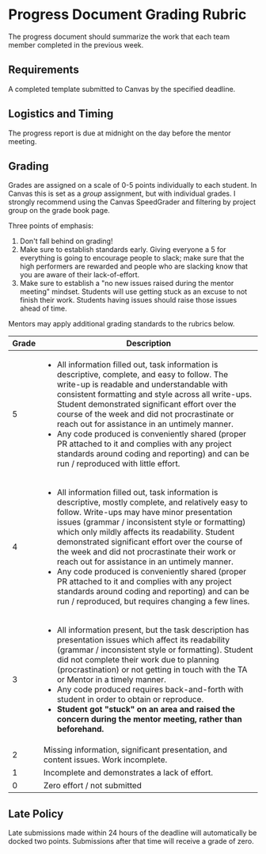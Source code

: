 # Progress Document Grading Rubric

The progress document should summarize the work that each team member completed in the previous week. 

## Requirements 
A completed template submitted to Canvas by the specified deadline.

## Logistics and Timing 
The progress report is due at midnight on the day before the mentor meeting. 

## Grading 
Grades are assigned on a scale of 0-5 points individually to each student. In Canvas this is set as a _group_ assignment, but with individual grades. I strongly recommend using the Canvas SpeedGrader and filtering by project group on the grade book page.


Three points of emphasis:
  1. Don't fall behind on grading!
  2. Make sure to establish standards early. Giving everyone a 5 for everything is going to encourage people to slack; make sure that the high performers are rewarded and people who are slacking know that you are aware of their lack-of-effort.
  3. Make sure to establish a "no new issues raised during the mentor meeting" mindset. Students will use getting stuck as an excuse to not finish their work. Students having issues should raise those issues ahead of time.


Mentors may apply additional grading standards to the rubrics below.

<table>
  <thead>
    <tr>
      <th>Grade</th>
      <th>Description</th>
    </tr>
  </thead>
  <tbody>
    <tr>
      <td>5</td>
      <td>
        <ul>
          <li>All information filled out, task information is descriptive, complete, and easy to follow. The write-up is readable and understandable with consistent formatting and style across all write-ups. Student demonstrated significant effort over the course of the week and did not procrastinate or reach out for assistance in an untimely manner.</li>
          <li>Any code produced is conveniently shared (proper PR attached to it and complies with any project standards around coding and reporting) and can be run / reproduced with little effort.</li>
        </ul>
      </td>
    </tr>
    <tr>
      <td>4</td>
      <td>
        <ul>
          <li>All information filled out, task information is descriptive, mostly complete, and relatively easy to follow. Write-ups may have minor presentation issues (grammar / inconsistent style or formatting) which only mildly affects its readability. Student demonstrated significant effort over the course of the week and did not procrastinate their work or reach out for assistance in an untimely manner.</li>
          <li>Any code produced is conveniently shared (proper PR attached to it and complies with any project standards around coding and reporting) and can be run / reproduced, but requires changing a few lines.</li>
        </ul>
      </td>
    </tr>
    <tr>
      <td>3</td>
      <td>
        <ul>
          <li>All information present, but the task description has presentation issues which affect its readability (grammar / inconsistent style or formatting). Student did not complete their work due to planning (procrastination) or not getting in touch with the TA or Mentor in a timely manner.</li>
          <li>Any code produced requires back-and-forth with student in order to obtain or reproduce.</li>
          <li><strong>Student got "stuck" on an area and raised the concern during the mentor meeting, rather than beforehand.</strong></li>
        </ul>
      </td>
    </tr>
    <tr>
      <td>2</td>
      <td>Missing information, significant presentation, and content issues. Work incomplete.</td>
    </tr>
    <tr>
      <td>1</td>
      <td>Incomplete and demonstrates a lack of effort.</td>
    </tr>
    <tr>
      <td>0</td>
      <td>Zero effort / not submitted</td>
    </tr>
  </tbody>
</table>

## Late Policy
Late submissions made within 24 hours of the deadline will automatically be docked two points. Submissions after that time will receive a grade of zero.
